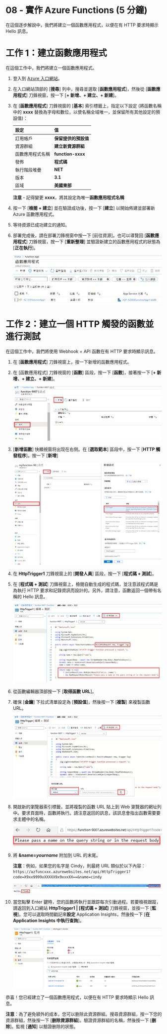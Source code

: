 ﻿---
wts:
    title: '08 - 實作 Azure Functions (5 分鐘)'
    module: '模組 03：描述核心解決方案和管理工具'
---
# 08 - 實作 Azure Functions (5 分鐘)

在這個逐步解說中，我們將建立一個函數應用程式，以便在有 HTTP 要求時顯示 Hello 訊息。 

# 工作 1：建立函數應用程式 

在這個工作中，我們將建立一個函數應用程式。

1. 登入到 [Azure 入口網站](https://portal.azure.com)。

2. 在入口網站頂部的 [**搜尋**] 列中，搜尋並選取 [**函數應用程式**]，然後從 [**函數應用程式**] 刀鋒視窗，按一下 [**+ 新增、+ 建立、+ 新建**]。

3. 在 [**函數應用程式**] 刀鋒視窗的 [**基本**] 索引標籤上，指定以下設定 (將函數名稱中的 **xxxx** 替換為字母和數位，以使名稱全域唯一，並保留所有其他設定的預設值)： 

    | 設定 | 值 |
    | -- | --|
    | 訂用帳戶 | **保留提供的預設值** |
    | 資源群組 | **建立新資源群組** |
    | 函數應用程式名稱 | **function-xxxx** |
    | 發佈 | **程式碼** |
    | 執行階段堆疊 | **NET** |
    | 版本 | **3.1** |
    | 區域 | **美國東部** |

    **注意** - 記得變更 **xxxx**，將其設定為唯一**函數應用程式名稱**

4. 按一下 [**檢閱 + 建立**] 並在驗證成功後，按一下 [**建立**] 以開始佈建並部署新 Azure 函數應用程式。

5. 等待資源已成功建立的通知。

6. 部署完成後，請在部署刀鋒視窗中按一下 [前往資源]。也可以導覽回 [**函數應用程式**] 刀鋒視窗，按一下 [**重新整理**] 並驗證新建立的函數應用程式的狀態為 [**正在執行**]。 

    ![[函數應用程式] 頁面的熒幕擷取畫面，其中包含新函數應用程式。](../images/0701.png)

# 工作 2：建立一個 HTTP 觸發的函數並進行測試

在這個工作中，我們將使用 Webhook + API 函數在有 HTTP 要求時顯示訊息。 

1. 在 [**函數應用程式**] 刀鋒視窗上，按一下新增的函數應用程式。 

2. 在 [函數應用程式] 刀鋒視窗的 [**函數**] 區段，按一下 [**函數**]，接著按一下 [**+ 新增、+ 建立、+ 新建**]。

    ![在 Azure 入口網站中的 [Azure functions for .Net 快速入門] 窗格中選擇開發環境步驟的熒幕擷取畫面。用於建立新入口函數的顯示元素將醒目提示。醒目提示的元素包括展開函數應用程式、新增函數、入口以及 [繼續] 按鈕。](../images/0702.png)

3. [**新增函數**] 快顯視窗将出现在右侧。在 [**選取範本**] 區段中，按一下 [**HTTP 觸發程序**]。按一下 [**新增**] 

    ![在 Azure 入口網站中的 [Azure functions for .Net 快速入門] 窗格中建立函數步驟的熒幕擷取畫面。HTTP 觸發程序卡片會醒目提示，以說明用於向 Azure 函數新增新 webhook 的顯示元素。](../images/0702a.png)

4. 在 **HttpTrigger1** 刀鋒視窗上的 [**開發人員**] 區段，按一下 [**程式碼 + 測試**]。 

5. 在 [**程式碼 + 測試**] 刀鋒視窗上，檢閱自動生成的程式碼，並注意該程式碼是為執行 HTTP 要求和記錄資訊而設計的。另外，請注意，函數返回一個帶有名稱的 Hello 訊息。 

    ![函數程式碼的熒幕擷取畫面。醒目提示 Hello 訊息。](../images/0704.png)

6. 從函數編輯器頂部按一下 [**取得函數 URL**]。 

7. 確保 [**金鑰**] 下拉式清單設定為 [**預設值**]，然後按一下 [**複製**] 來複製函數 URL。 

    ![Azure 入口網站中函數編輯器內 [取得函數 URL] 窗格的螢幕擷取畫面。醒目提示元素 [取得函數 URL] 按鈕、[設定金鑰] 下拉清單和 [複製 URL] 按鈕，以說明如何從函數編輯器取得和複製函數 URL。](../images/0705.png)

8. 開啟新的瀏覽器索引標籤，並將複製的函數 URL 貼上到 Web 瀏覽器的網址列中。要求頁面時，函數將執行。請注意返回的訊息，該訊息會指出函數需要要求主體中的名稱。

    ![請提供名稱訊息的熒幕擷取畫面。](../images/0706.png)

9. 將 **&name=*yourname*** 附加到 URL 的末尾。

    **注意**：例如，如果您的名字是 Cindy，則最終 URL 類似於以下內容： `https://azfuncxxx.azurewebsites.net/api/HttpTrigger1?code=X9xx9999xXXXXX9x9xxxXX==&name=cindy`

    ![在 Web 瀏覽器的網址列中醒目提示的函數 URL 和附加的範例使用者名稱的螢幕擷取畫面。hello 訊息和使用者名稱也會醒目提示，以說明主流覽器窗口中函數的輸出。](../images/0707.png)

10. 當您點擊 Enter 鍵時，您的函數將執行並跟踪每次引動過程。若要檢視跟蹤，請返回到入口網站 **HttpTrigger1 \| [程式碼 + 測試]** 刀鋒視窗，並按一下 [**監視**]。您可以選取時間戳記來**設定** Application Insights，然後按一下 [**在 Application Insights 中執行查詢**]。

    ![在 Azure 入口網站的函數編輯器中執行函數所產生的跟踪資訊記錄的螢幕擷取畫面。](../images/0709.png) 

恭喜！您已經建立了一個函數應用程式，以便在有 HTTP 要求時顯示 Hello 訊息。 

**注意**：為了避免額外的成本，您可以删除此資源群組。搜尋資源群組，按一下您的資源群組，然後按一下 [**删除資源群組**]。驗證資源群組的名稱，然後按一下 [**删除**]。監視 [**通知**] 以驗證删除的狀態。
